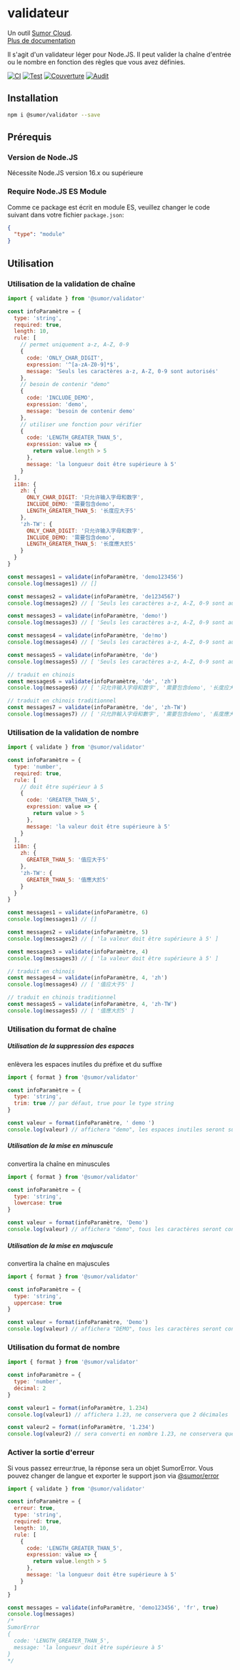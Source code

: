 # validateur

Un outil [Sumor Cloud](https://sumor.cloud).  
[Plus de documentation](https://sumor.cloud)

Il s'agit d'un validateur léger pour Node.JS.
Il peut valider la chaîne d'entrée ou le nombre en fonction des règles que vous avez définies.

[![CI](https://github.com/sumor-cloud/validator/actions/workflows/ci.yml/badge.svg)](https://github.com/sumor-cloud/validator/actions/workflows/ci.yml)
[![Test](https://github.com/sumor-cloud/validator/actions/workflows/ut.yml/badge.svg)](https://github.com/sumor-cloud/validator/actions/workflows/ut.yml)
[![Couverture](https://github.com/sumor-cloud/validator/actions/workflows/coverage.yml/badge.svg)](https://github.com/sumor-cloud/validator/actions/workflows/coverage.yml)
[![Audit](https://github.com/sumor-cloud/validator/actions/workflows/audit.yml/badge.svg)](https://github.com/sumor-cloud/validator/actions/workflows/audit.yml)

## Installation

```bash
npm i @sumor/validator --save
```

## Prérequis

### Version de Node.JS

Nécessite Node.JS version 16.x ou supérieure

### Require Node.JS ES Module

Comme ce package est écrit en module ES,
veuillez changer le code suivant dans votre fichier `package.json`:

```json
{
  "type": "module"
}
```

## Utilisation

### Utilisation de la validation de chaîne

```js
import { validate } from '@sumor/validator'

const infoParamètre = {
  type: 'string',
  required: true,
  length: 10,
  rule: [
    // permet uniquement a-z, A-Z, 0-9
    {
      code: 'ONLY_CHAR_DIGIT',
      expression: '^[a-zA-Z0-9]*$',
      message: 'Seuls les caractères a-z, A-Z, 0-9 sont autorisés'
    },
    // besoin de contenir "demo"
    {
      code: 'INCLUDE_DEMO',
      expression: 'demo',
      message: 'besoin de contenir demo'
    },
    // utiliser une fonction pour vérifier
    {
      code: 'LENGTH_GREATER_THAN_5',
      expression: value => {
        return value.length > 5
      },
      message: 'la longueur doit être supérieure à 5'
    }
  ],
  i18n: {
    zh: {
      ONLY_CHAR_DIGIT: '只允许输入字母和数字',
      INCLUDE_DEMO: '需要包含demo',
      LENGTH_GREATER_THAN_5: '长度应大于5'
    },
    'zh-TW': {
      ONLY_CHAR_DIGIT: '只允许输入字母和数字',
      INCLUDE_DEMO: '需要包含demo',
      LENGTH_GREATER_THAN_5: '长度應大於5'
    }
  }
}

const messages1 = validate(infoParamètre, 'demo123456')
console.log(messages1) // []

const messages2 = validate(infoParamètre, 'de1234567')
console.log(messages2) // [ 'Seuls les caractères a-z, A-Z, 0-9 sont autorisés' ]

const messages3 = validate(infoParamètre, 'demo!')
console.log(messages3) // [ 'Seuls les caractères a-z, A-Z, 0-9 sont autorisés', 'besoin de contenir "demo"' ]

const messages4 = validate(infoParamètre, 'de!mo')
console.log(messages4) // [ 'Seuls les caractères a-z, A-Z, 0-9 sont autorisés', 'besoin de contenir "demo"' ]

const messages5 = validate(infoParamètre, 'de')
console.log(messages5) // [ 'Seuls les caractères a-z, A-Z, 0-9 sont autorisés', 'besoin de contenir "demo"', 'la longueur doit être supérieure à 5' ]

// traduit en chinois
const messages6 = validate(infoParamètre, 'de', 'zh')
console.log(messages6) // [ '只允许输入字母和数字', '需要包含demo', '长度应大于5' ]

// traduit en chinois traditionnel
const messages7 = validate(infoParamètre, 'de', 'zh-TW')
console.log(messages7) // [ '只允許輸入字母和數字', '需要包含demo', '長度應大於5' ]
```

### Utilisation de la validation de nombre

```js
import { validate } from '@sumor/validator'

const infoParamètre = {
  type: 'number',
  required: true,
  rule: [
    // doit être supérieur à 5
    {
      code: 'GREATER_THAN_5',
      expression: value => {
        return value > 5
      },
      message: 'la valeur doit être supérieure à 5'
    }
  ],
  i18n: {
    zh: {
      GREATER_THAN_5: '值应大于5'
    },
    'zh-TW': {
      GREATER_THAN_5: '值應大於5'
    }
  }
}

const messages1 = validate(infoParamètre, 6)
console.log(messages1) // []

const messages2 = validate(infoParamètre, 5)
console.log(messages2) // [ 'la valeur doit être supérieure à 5' ]

const messages3 = validate(infoParamètre, 4)
console.log(messages3) // [ 'la valeur doit être supérieure à 5' ]

// traduit en chinois
const messages4 = validate(infoParamètre, 4, 'zh')
console.log(messages4) // [ '值应大于5' ]

// traduit en chinois traditionnel
const messages5 = validate(infoParamètre, 4, 'zh-TW')
console.log(messages5) // [ '值應大於5' ]
```

### Utilisation du format de chaîne

##### Utilisation de la suppression des espaces

enlèvera les espaces inutiles du préfixe et du suffixe

```js
import { format } from '@sumor/validator'

const infoParamètre = {
  type: 'string',
  trim: true // par défaut, true pour le type string
}

const valeur = format(infoParamètre, ' demo ')
console.log(valeur) // affichera "demo", les espaces inutiles seront supprimés
```

##### Utilisation de la mise en minuscule

convertira la chaîne en minuscules

```js
import { format } from '@sumor/validator'

const infoParamètre = {
  type: 'string',
  lowercase: true
}

const valeur = format(infoParamètre, 'Demo')
console.log(valeur) // affichera "demo", tous les caractères seront convertis en minuscules
```

##### Utilisation de la mise en majuscule

convertira la chaîne en majuscules

```js
import { format } from '@sumor/validator'

const infoParamètre = {
  type: 'string',
  uppercase: true
}

const valeur = format(infoParamètre, 'Demo')
console.log(valeur) // affichera "DEMO", tous les caractères seront convertis en majuscules
```

### Utilisation du format de nombre

```js
import { format } from '@sumor/validator'

const infoParamètre = {
  type: 'number',
  décimal: 2
}

const valeur1 = format(infoParamètre, 1.234)
console.log(valeur1) // affichera 1.23, ne conservera que 2 décimales

const valeur2 = format(infoParamètre, '1.234')
console.log(valeur2) // sera converti en nombre 1.23, ne conservera que 2 décimales
```

### Activer la sortie d'erreur

Si vous passez erreur:true, la réponse sera un objet SumorError.
Vous pouvez changer de langue et exporter le support json via [@sumor/error](https://www.npmjs.com/package/@sumor/error)

```js
import { validate } from '@sumor/validator'

const infoParamètre = {
  erreur: true,
  type: 'string',
  required: true,
  length: 10,
  rule: [
    {
      code: 'LENGTH_GREATER_THAN_5',
      expression: value => {
        return value.length > 5
      },
      message: 'la longueur doit être supérieure à 5'
    }
  ]
}

const messages = validate(infoParamètre, 'demo123456', 'fr', true)
console.log(messages) 
/* 
SumorError
{
  code: 'LENGTH_GREATER_THAN_5',
  message: 'la longueur doit être supérieure à 5'
}
*/
```